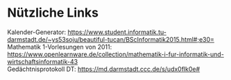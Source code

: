 # Nützliche Links
Kalender-Generator: https://www.student.informatik.tu-darmstadt.de/~ys53soju/beautiful-tucan/BScInformatik2015.html#;e30=  
Mathematik 1-Vorlesungen von 2011: https://www.openlearnware.de/collection/mathematik-i-fur-informatik-und-wirtschaftsinformatik-43  
Gedächtnisprotokoll DT: https://md.darmstadt.ccc.de/s/udx0flk0e#